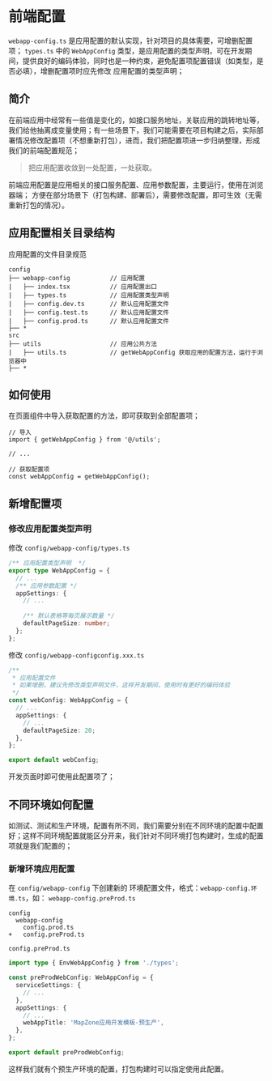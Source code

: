 # 前端配置

`webapp-config.ts` 是应用配置的默认实现，针对项目的具体需要，可增删配置项；
`types.ts` 中的 `WebAppConfig` 类型，是应用配置的类型声明，可在开发期间，提供良好的编码体验，同时也是一种约束，避免配置项配置错误（如类型，是否必填），增删配置项时应先修改 应用配置的类型声明；



## 简介

在前端应用中经常有一些值是变化的，如接口服务地址，关联应用的跳转地址等，我们给他抽离成变量使用；有一些场景下，我们可能需要在项目构建之后，实际部署情况修改配置项（不想重新打包），进而，我们把配置项进一步归纳整理，形成我们的前端配置规范；

> 把应用配置收敛到一处配置，一处获取。

前端应用配置是应用相关的接口服务配置、应用参数配置，主要运行，使用在浏览器端；
方便在部分场景下（打包构建、部署后），需要修改配置，即可生效（无需重新打包的情况）。



## 应用配置相关目录结构

应用配置的文件目录规范

```
config
├── webapp-config           // 应用配置
|   ├── index.tsx           // 应用配置出口
|   ├── types.ts            // 应用配置类型声明
|   ├── config.dev.ts       // 默认应用配置文件
|   ├── config.test.ts      // 默认应用配置文件
|   ├── config.prod.ts      // 默认应用配置文件
├── *
src
├── utils                   // 应用公共方法
|   ├── utils.ts            // getWebAppConfig 获取应用的配置方法，运行于浏览器中
├── *

```



## 如何使用

在页面组件中导入获取配置的方法，即可获取到全部配置项；

```tsx
// 导入
import { getWebAppConfig } from '@/utils';

// ...

// 获取配置项
const webAppConfig = getWebAppConfig();

```



## 新增配置项

### 修改应用配置类型声明

修改 `config/webapp-config/types.ts`

```ts
/** 应用配置类型声明  */
export type WebAppConfig = {
  // ...
  /** 应用参数配置 */
  appSettings: {
    // ...
    
    /** 默认表格等每页展示数量 */
    defaultPageSize: number;
  };
};
```

修改 `config/webapp-configconfig.xxx.ts`

```ts
/**
 * 应用配置文件
 * 如果增删，建议先修改类型声明文件，这样开发期间，使用时有更好的编码体验
 */
const webConfig: WebAppConfig = {
  // ...
  appSettings: {
    // ...
    defaultPageSize: 20;  
  },
};

export default webConfig;
```

开发页面时即可使用此配置项了；



## 不同环境如何配置

如测试、测试和生产环境，配置有所不同，我们需要分别在不同环境的配置中配置好；这样不同环境配置就能区分开来，我们针对不同环境打包构建时，生成的配置项就是我们配置的；

### 新增环境应用配置

在 `config/webapp-config` 下创建新的 环境配置文件，格式：`webapp-config.环境.ts`，如： `webapp-config.preProd.ts`

```
config
  webapp-config
    config.prod.ts
+   config.preProd.ts
```

`config.preProd.ts`

```ts
import type { EnvWebAppConfig } from './types';

const preProdWebConfig: WebAppConfig = {
  serviceSettings: {
    // ...
  },
  appSettings: {
    // ...
    webAppTitle: 'MapZone应用开发模板-预生产',
  },
};

export default preProdWebConfig;
```

这样我们就有个预生产环境的配置，打包构建时可以指定使用此配置。



